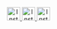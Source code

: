 <ul align="center">
  <a href="https://www.instagram.com/">
    <img src="https://user-images.githubusercontent.com/42122932/114292947-8c9e0100-9a92-11eb-89e7-52eb58610fb7.png" alt="Insta Icon" width=30 height=30/>
  </a>
  <a href="https://www.instagram.com/">
    <img src="https://user-images.githubusercontent.com/42122932/114292962-9c1d4a00-9a92-11eb-8aa5-ada3d93e08ad.png" alt="Insta Icon" width=30 height=30/>
  </a>
  <a href="https://www.instagram.com/">
    <img src="https://user-images.githubusercontent.com/42122932/114292989-d0910600-9a92-11eb-925b-24e43d9664d3.png" alt="Insta Icon" width=30 height=30/>
  </a>
</ul>

